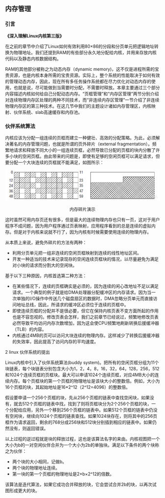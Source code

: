 ## 内存管理



### 引言

**《深入理解Linux内核第三版》**

在之前的章节中介绍了Linux如何有效利用80×86的分段和分页单元把逻辑地址转换为物理地址。我们还提到RAM的有些部分永久地分配给内核，并用来存放内核代码以及静态内核数据结构。

RAM的其他部分被称之为动态内存（dynamic memory)，这不仅是进程所需的宝贵资源，也是内核本身所需的宝贵资源。实际上，整个系统的性能取决于如何有效的管理动态内存，因此，现在所有多任务操作系统都在尽力优化对动态内存的使用，也就是说，尽可能做到当需要时分配，不需要时释放。本章主要通过三个部分内容描述内核如何给自己分配动态内存。“页框管理”和“内存区管理”两节分别介绍对连续物理内存区处理的两种不同技术，而“非连续内存区管理”一节介绍了非连续物理内存区的第三种技术。在这几节中我们的主题设计诸如内存管理区，内核映射、伙伴系统、slab高速缓存和内存池。




### 伙伴系统算法

内核应该为分配一组连续的页框而建立一种健壮、高效的分配策略。为此，必须解决著名的内存管理问题，也就是所谓的页外碎片（external fragmentation）。频繁地请求和释放不同大小的一组连续页框，必然导致已分配的页框的块内分散了许多小块的空闲页框。由此带来的问题是，即使有足够的空闲页框可以满足请求，但要分配一个大块连续的页框就不能满足，如图所示：

<div align=center>

![内存碎片](./figures/otherfile/buddymemory.png)

内存碎片演示
</div>

这时虽然可用内存页还有很多，但是最大的连续物理内存也只有一页，这对于用户程序不成问题，因为用户程序通过页表映射，应用程序看到的总是连续的虚拟内存。但是对于内核来说就不行了，因为内核有时候需要使用连续的物理内存。

从本质上来说，避免外碎片的方法有两种：

* 利用分页单元把一组非连续的空闲页框映射到连续的线性地址区间。
* 开发一种适当的技术来记录现存的空闲连续页框块的情况，以尽量避免为满足对小块的请求而分割大的空闲块。

基于以下三种原因，内核首选第二种方法：

* 在某些情况下，连续的页框确实是必须的，因为连续的闲心改地址不足以满足请求。一个典型的例子就是给DMA处理器分配缓冲区的内存请求。因为当一次单独的I/O操作中传送几个磁盘扇区的数据时，DMA忽略分页单元而直接访问地址总线，因此，所请求的缓冲区必须位于连续的页框中。
* 即使连续页框的分配并不是很必要，但它在保持内核页表不变方面所起的作用也是不容忽视的。修改页表会怎样，我们之前章节已经说过，频繁地修改页表必然导致平均访问内存次数增加，因为这会使CPU频繁地刷新转换后援缓冲器（TLB）的内容。
* 内核通过4MB的页可以访问大块连续的物理内存。这样减少了转换后援缓冲器的失效率，因此提高了访问内存的平均速度。

2 linux 伙伴系统的提出 

Linux内核中引入了伙伴系统算法(buddy system)。把所有的空闲页框分组为11个块链表，每个块链表分别包含大小为1，2，4，8，16，32，64，128，256，512和1024个连续页框的页框块。最大可以申请1024个连续页框，对应4MB大小的连续内存。每个页框块的第一个页框的物理地址是该块大小的整数倍。例如，大小为16个页框的块，其起始地址是16*2^12（2^12=4096）的整数倍。

假设要申请一个256个页框的块，先从256个页框的链表中查找空闲块，如果没有，就去512个页框的链表中找，找到了则将页框块分为2个256个页框的块，一个分配给应用，另外一个移到256个页框的链表中。如果512个页框的链表中仍没有空闲块，继续向1024个页框的链表查找。如果1024块存在，则将其中的256页框作为请求返回，剩余的768分成256块和512块分别插到相应的链表中。如果仍然没有，则返回错误。

以上过程的逆过程就是块的释放过程，这也是该算法名字的来由。内核视图把一个大小为b的一对空闲伙伴合并为一个大小为2b的单独块。满足以下条件的两个块称之为伙伴：

* 两个块的大小相同，记做b。
* 两个块的物理地址连续。
* 第一块的第一个页框的物理地址是2×b×2^12的倍数。

该算法是迭代算法，如果它成功合并释放的块，它会尝试合并2b的块，以再次试图形成更大的块。







